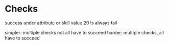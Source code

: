 # Checks

success under attribute or skill value
20 is always fail

simpler: multiple checks not all have to succeed
harder: multiple checks, all have to succeed
